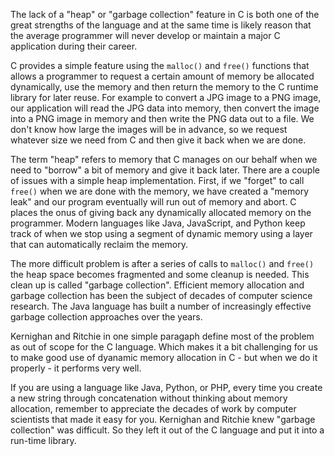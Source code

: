 The lack of a "heap" or "garbage collection" feature in C is both one of the great 
strengths of the language and at the same time is likely reason that the average
programmer will never develop or maintain a major C application during their career.

C provides a simple feature using the `malloc()` and `free()` functions that allows
a programmer to request a certain amount of memory be allocated dynamically, use
the memory and then return the memory to the C runtime library for later reuse.
For example to convert a JPG image to a PNG image, our application will read the JPG 
data into memory, then convert the image into a PNG image in memory and then write the
PNG data out to a file.  We don't know how large the images will be in advance, so we
request whatever size we need from C and then give it back when we are done.

The term "heap" refers to memory that C manages on our behalf when we need 
to "borrow" a bit of memory and give it back later.  There are a couple of issues 
with a simple heap implementation.  First, if we "forget" to call `free()`
when we are done with the memory, we have created a "memory leak" and our program
eventually will run out of memory and abort.  C places the onus of giving back any
dynamically allocated memory on the programmer.  Modern languages like Java, 
JavaScript, and Python keep track of when we stop using a segment of dynamic memory
using a layer that can automatically reclaim the memory.

The more difficult problem is after a series of calls to `malloc()` and `free()` the
heap space becomes fragmented and some cleanup is needed.   This clean up is called
"garbage collection".  Efficient memory allocation and garbage collection has been 
the subject of decades of computer science research.  The Java language has built
a number of increasingly effective garbage collection approaches over the years.

Kernighan and Ritchie in one simple paragaph define most of the problem as out
of scope for the C language.  Which makes it a bit challenging for us to
make good use of dyanamic memory allocation in C - but when we do it properly - it 
performs very well.

If you are using a language like Java, Python, or PHP, every time you create a new string
through concatenation without thinking about memory allocation, remember to appreciate
the decades of work by computer scientists that made it easy for you.  Kernighan
and Ritchie knew "garbage collection" was difficult.  So they left it out of the
C language and put it into a run-time library.

